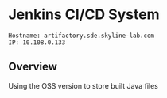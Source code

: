 Jenkins CI/CD System
====================================================
``` 
Hostname: artifactory.sde.skyline-lab.com   
IP: 10.108.0.133
```

Overview
----------------------------------------------------
Using the OSS version to store built Java files

